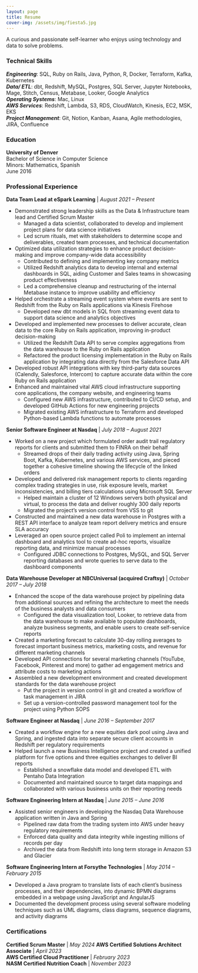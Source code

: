 ```yaml
---
layout: page
title: Resume
cover-img: /assets/img/fiesta5.jpg
---
```


A curious and passionate self-learner who enjoys using technology and data to solve problems.

### Technical Skills
***Engineering***: SQL, Ruby on Rails, Java, Python, R, Docker, Terraform, Kafka, Kubernetes   
***Data/ ETL***: dbt, Redshift, MySQL, Postgres, SQL Server, Jupyter Notebooks, Mage, Stitch, Census, Metabase, Looker, Google Analytics   
***Operating Systems***: Mac, Linux  
***AWS Services***: Redshift, Lambda, S3, RDS, CloudWatch, Kinesis, EC2, MSK, EKS  
***Project Management***: Git, Notion, Kanban, Asana, Agile methodologies, JIRA, Confluence  

### Education
**University of Denver**  
Bachelor of Science in Computer Science  
Minors: Mathematics, Spanish  
June 2016 

### Professional Experience
**Data Team Lead at eSpark Learning**   |   *August 2021 – Present*   
* Demonstrated strong leadership skills as the Data & Infrastructure team lead and Certified Scrum Master
    * Managed a data scientist, collaborated to develop and implement project plans for data science initiatives
    * Led scrum rituals, met with stakeholders to determine scope and deliverables, created team processes, and technical documentation
* Optimized data utilization strategies to enhance product decision-making and improve company-wide data accessibility
    * Contributed to defining and implementing key company metrics
    * Utilized Redshift analytics data to develop internal and external dashboards in SQL, aiding Customer and Sales teams in showcasing product effectiveness
    * Led a comprehensive cleanup and restructuring of the internal Metabase instance to improve usability and efficiency
* Helped orchestrate a streaming event system where events are sent to Redshift from the Ruby on Rails applications via Kinesis Firehose
    * Developed new dbt models in SQL from streaming event data to support data science and analytics objectives
* Developed and implemented new processes to deliver accurate, clean data to the core Ruby on Rails application, improving in-product decision-making
    * Utilized the Redshift Data API to serve complex aggregations from the data warehouse to the Ruby on Rails application
    * Refactored the product licensing implementation in the Ruby on Rails application by integrating data directly from the Salesforce Data API
* Developed robust API integrations with key third-party data sources (Calendly, Salesforce, Intercom) to capture accurate data within the core Ruby on Rails application
* Enhanced and maintained vital AWS cloud infrastructure supporting core applications, the company website, and engineering teams
    * Configured new AWS infrastructure, contributed to CI/CD setup, and developed GitHub Actions for new engineering projects
    * Migrated existing AWS infrastructure to Terraform and developed Python-based Lambda functions to automate processes


**Senior Software Engineer at Nasdaq**   |  *July 2018 – August 2021*   
* Worked on a new project which formulated order audit trail regulatory reports for clients and submitted them to FINRA on their behalf
    * Streamed drops of their daily trading activity using Java, Spring Boot, Kafka, Kubernetes, and various AWS services, and pieced together a cohesive timeline showing the lifecycle of the linked orders
* Developed and delivered risk management reports to clients regarding complex trading strategies in use, risk exposure levels, market inconsistencies, and billing tiers calculations using Microsoft SQL Server
    * Helped maintain a cluster of 12 Windows servers both physical and virtual, to process the data and deliver roughly 300 daily reports
    * Migrated the project’s version control from VSS to git
* Constructed and maintained a new data warehouse in Postgres with a REST API interface to analyze team report delivery metrics and ensure SLA accuracy
* Leveraged an open source project called Poli to implement an internal dashboard and analytics tool to create ad-hoc reports, visualize reporting data, and minimize manual processes
    * Configured JDBC connections to Postgres, MySQL, and SQL Server reporting databases and wrote queries to serve data to the dashboard components

**Data Warehouse Developer at NBCUniversal (acquired Craftsy)** | *October 2017 – July 2018*  
* Enhanced the scope of the data warehouse project by pipelining data from additional sources and refining the architecture to meet the needs of the business analysts and data consumers
    * Configured the data visualization tool, Looker, to retrieve data from the data warehouse to make available to populate dashboards, analyze business segments, and enable users to create self-service reports
* Created a marketing forecast to calculate 30-day rolling averages to forecast important business metrics, marketing costs, and revenue for different marketing channels
* Developed API connections for several marketing channels (YouTube, Facebook, Pinterest and more) to gather ad engagement metrics and attribute costs to marketing actions
* Assembled a new development environment and created development standards for the data warehouse project
    * Put the project in version control in git and created a workflow of task management in JIRA
    * Set up a version-controlled password management tool for the project using Python SOPS

**Software Engineer at Nasdaq** | *June 2016 – September 2017*  
* Created a workflow engine for a new equities dark pool using Java and Spring, and ingested data into separate secure client accounts in Redshift per regulatory requirements
* Helped launch a new Business Intelligence project and created a unified platform for five options and three equities exchanges to deliver BI reports
    * Established a snowflake data model and developed ETL with Pentaho Data Integration
    * Documented and maintained source to target data mappings and collaborated with various business units on their reporting needs

**Software Engineering Intern at Nasdaq** | *June 2015 – June 2016*
* Assisted senior engineers in developing the Nasdaq Data Warehouse application written in Java and Spring
    * Pipelined raw data from the trading system into AWS under heavy regulatory requirements
    * Enforced data quality and data integrity while ingesting millions of records per day
    * Archived the data from Redshift into long term storage in Amazon S3 and Glacier

**Software Engineering Intern at Forsythe Technologies** | *May 2014 – February 2015*
* Developed a Java program to translate lists of each client’s business processes, and their dependencies, into dynamic BPMN diagrams embedded in a webpage using JavaScript and AngularJS
* Documented the development process using several software modeling techniques such as UML diagrams, class diagrams, sequence diagrams, and activity diagrams

### Certifications
**Certified Scrum Master** | *May 2024* 
**AWS Certified Solutions Architect Associate** | *April 2023*    
**AWS Certified Cloud Practitioner** | *February 2023*  
**NASM Certified Nutrition Coach** | *November 2023* 
